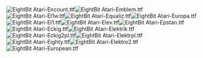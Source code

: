 ![EightBit Atari-Encount.ttf](https://github.com/ChoccyHobNob/EightBit-Atari-Fonts/blob/master/E/EightBit%20Atari-Encount-sample.png "EightBit Atari-Encount.ttf")![EightBit Atari-Emblem.ttf](https://github.com/ChoccyHobNob/EightBit-Atari-Fonts/blob/master/E/EightBit%20Atari-Emblem-sample.png "EightBit Atari-Emblem.ttf")![EightBit Atari-El1w.ttf](https://github.com/ChoccyHobNob/EightBit-Atari-Fonts/blob/master/E/EightBit%20Atari-El1w-sample.png "EightBit Atari-El1w.ttf")![EightBit Atari-Equaliz.ttf](https://github.com/ChoccyHobNob/EightBit-Atari-Fonts/blob/master/E/EightBit%20Atari-Equaliz-sample.png "EightBit Atari-Equaliz.ttf")![EightBit Atari-Europa.ttf](https://github.com/ChoccyHobNob/EightBit-Atari-Fonts/blob/master/E/EightBit%20Atari-Europa-sample.png "EightBit Atari-Europa.ttf")![EightBit Atari-El1.ttf](https://github.com/ChoccyHobNob/EightBit-Atari-Fonts/blob/master/E/EightBit%20Atari-El1-sample.png "EightBit Atari-El1.ttf")![EightBit Atari-Elev.ttf](https://github.com/ChoccyHobNob/EightBit-Atari-Fonts/blob/master/E/EightBit%20Atari-Elev-sample.png "EightBit Atari-Elev.ttf")![EightBit Atari-Epstan.ttf](https://github.com/ChoccyHobNob/EightBit-Atari-Fonts/blob/master/E/EightBit%20Atari-Epstan-sample.png "EightBit Atari-Epstan.ttf")![EightBit Atari-Eckig.ttf](https://github.com/ChoccyHobNob/EightBit-Atari-Fonts/blob/master/E/EightBit%20Atari-Eckig-sample.png "EightBit Atari-Eckig.ttf")![EightBit Atari-Elektrik.ttf](https://github.com/ChoccyHobNob/EightBit-Atari-Fonts/blob/master/E/EightBit%20Atari-Elektrik-sample.png "EightBit Atari-Elektrik.ttf")![EightBit Atari-Eckig2pl.ttf](https://github.com/ChoccyHobNob/EightBit-Atari-Fonts/blob/master/E/EightBit%20Atari-Eckig2pl-sample.png "EightBit Atari-Eckig2pl.ttf")![EightBit Atari-Elektrpl.ttf](https://github.com/ChoccyHobNob/EightBit-Atari-Fonts/blob/master/E/EightBit%20Atari-Elektrpl-sample.png "EightBit Atari-Elektrpl.ttf")![EightBit Atari-Eighty.ttf](https://github.com/ChoccyHobNob/EightBit-Atari-Fonts/blob/master/E/EightBit%20Atari-Eighty-sample.png "EightBit Atari-Eighty.ttf")![EightBit Atari-Elektro2.ttf](https://github.com/ChoccyHobNob/EightBit-Atari-Fonts/blob/master/E/EightBit%20Atari-Elektro2-sample.png "EightBit Atari-Elektro2.ttf")![EightBit Atari-European.ttf](https://github.com/ChoccyHobNob/EightBit-Atari-Fonts/blob/master/E/EightBit%20Atari-European-sample.png "EightBit Atari-European.ttf")